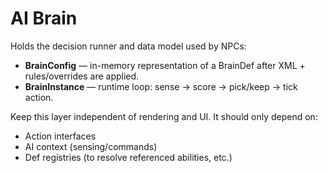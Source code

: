 # AI Brain

Holds the decision runner and data model used by NPCs:
- **BrainConfig** — in-memory representation of a BrainDef after XML + rules/overrides are applied.
- **BrainInstance** — runtime loop: sense → score → pick/keep → tick action.

Keep this layer independent of rendering and UI. It should only depend on:
- Action interfaces
- AI context (sensing/commands)
- Def registries (to resolve referenced abilities, etc.)
